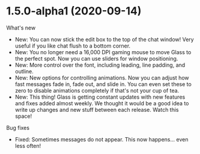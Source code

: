 # 1.5.0-alpha1 (2020-09-14)

What's new

- New: You can now stick the edit box to the top of the chat window! Very useful if you like chat flush to a bottom corner.
- New: You no longer need a 16,000 DPI gaming mouse to move Glass to the perfect spot. Now you can use sliders for window positioning.
- New: More control over the font, including leading, line padding, and outline.
- New: New options for controlling animations. Now you can adjust how fast messages fade in, fade out, and slide in. You can even set these to zero to disable animations completely if that's not your cup of tea.
- New: This thing! Glass is getting constant updates with new features and fixes added almost weekly. We thought it would be a good idea to write up changes and new stuff between each release. Watch this space!

Bug fixes

- Fixed: Sometimes messages do not appear. This now happens... even less often!
